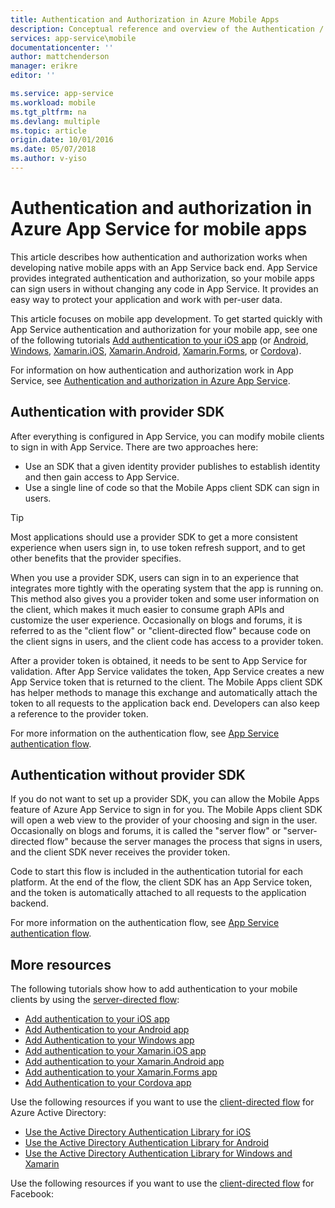 ```yaml
---
title: Authentication and Authorization in Azure Mobile Apps 
description: Conceptual reference and overview of the Authentication / Authorization feature for Azure App Service, specifically for mobile apps
services: app-service\mobile
documentationcenter: ''
author: mattchenderson
manager: erikre
editor: ''

ms.service: app-service
ms.workload: mobile
ms.tgt_pltfrm: na
ms.devlang: multiple
ms.topic: article
origin.date: 10/01/2016
ms.date: 05/07/2018
ms.author: v-yiso
---
```

# Authentication and authorization in Azure App Service for mobile apps

This article describes how authentication and authorization works when developing native mobile apps with an App Service back end. App Service provides integrated authentication and authorization, so your mobile apps can sign users in without changing any code in App Service. It provides an easy way to protect your application and work with per-user data. 

This article focuses on mobile app development. To get started quickly with App Service authentication and authorization for your mobile app, see one of the following tutorials [Add authentication to your iOS app][iOS] (or [Android], [Windows], [Xamarin.iOS], [Xamarin.Android], [Xamarin.Forms], or [Cordova]). 

For information on how authentication and authorization work in App Service, see [Authentication and authorization in Azure App Service](../app-service/app-service-authentication-overview.md).

## Authentication with provider SDK

After everything is configured in App Service, you can modify mobile clients to sign in with App Service. There are two approaches here:

* Use an SDK that a given identity provider publishes to establish identity and then gain access to App Service.
* Use a single line of code so that the Mobile Apps client SDK can sign in users.

>[!TIP]
> Most applications should use a provider SDK to get a more consistent experience when users sign in, to use token refresh support, and to get other benefits that the provider specifies.
> 
> 

When you use a provider SDK, users can sign in to an experience that integrates more tightly with the operating system that the app is running on. This method also gives you a provider token and some user information on the client, which makes it much easier to consume graph APIs and customize the user experience. Occasionally on blogs and forums, it is referred to as the "client flow" or "client-directed flow" because code on the client signs in users, and the client code has access to a provider token.

After a provider token is obtained, it needs to be sent to App Service for validation. After App Service validates the token, App Service creates a new App Service token that is returned to the client. The Mobile Apps client SDK has helper methods to manage this exchange and automatically attach the token to all requests to the application back end. Developers can also keep a reference to the provider token.

For more information on the authentication flow, see [App Service authentication flow](../app-service/app-service-authentication-overview.md#authentication-flow). 

## Authentication without provider SDK

If you do not want to set up a provider SDK, you can allow the Mobile Apps feature of Azure App Service to sign in for you. The Mobile Apps client SDK will open a web view to the provider of your choosing and sign in the user. Occasionally on blogs and forums, it is called the "server flow" or "server-directed flow" because the server manages the process that signs in users, and the client SDK never receives the provider token.

Code to start this flow is included in the authentication tutorial for each platform. At the end of the flow, the client SDK has an App Service token, and the token is automatically attached to all requests to the application backend.

For more information on the authentication flow, see [App Service authentication flow](../app-service/app-service-authentication-overview.md#authentication-flow). 
## More resources

The following tutorials show how to add authentication to your mobile clients by using the [server-directed flow](../app-service/app-service-authentication-overview.md#authentication-flow):

* [Add authentication to your iOS app][iOS]
* [Add Authentication to your Android app][Android]
* [Add Authentication to your Windows app][Windows]
* [Add authentication to your Xamarin.iOS app][Xamarin.iOS]
* [Add authentication to your Xamarin.Android app][Xamarin.Android]
* [Add authentication to your Xamarin.Forms app][Xamarin.Forms]
* [Add Authentication to your Cordova app][Cordova]

Use the following resources if you want to use the [client-directed flow](../app-service/app-service-authentication-overview.md#authentication-flow) for Azure Active Directory:

* [Use the Active Directory Authentication Library for iOS][ADAL-iOS]
* [Use the Active Directory Authentication Library for Android][ADAL-Android]
* [Use the Active Directory Authentication Library for Windows and Xamarin][ADAL-dotnet]

Use the following resources if you want to use the [client-directed flow](../app-service/app-service-authentication-overview.md#authentication-flow) for Facebook:


[iOS]: ../app-service-mobile/app-service-mobile-ios-get-started-users.md
[Android]: ../app-service-mobile/app-service-mobile-android-get-started-users.md
[Xamarin.iOS]: ../app-service-mobile/app-service-mobile-xamarin-ios-get-started-users.md
[Xamarin.Android]: ../app-service-mobile/app-service-mobile-xamarin-android-get-started-users.md
[Xamarin.Forms]: ../app-service-mobile/app-service-mobile-xamarin-forms-get-started-users.md
[Windows]: ../app-service-mobile/app-service-mobile-windows-store-dotnet-get-started-users.md
[Cordova]: ../app-service-mobile/app-service-mobile-cordova-get-started-users.md

[custom-auth]: ../app-service-mobile/app-service-mobile-dotnet-backend-how-to-use-server-sdk.md#custom-auth

[ADAL-Android]: ../app-service-mobile/app-service-mobile-android-how-to-use-client-library.md#adal
[ADAL-iOS]: ../app-service-mobile/app-service-mobile-ios-how-to-use-client-library.md#adal
[ADAL-dotnet]: ../app-service-mobile/app-service-mobile-dotnet-how-to-use-client-library.md#adal
